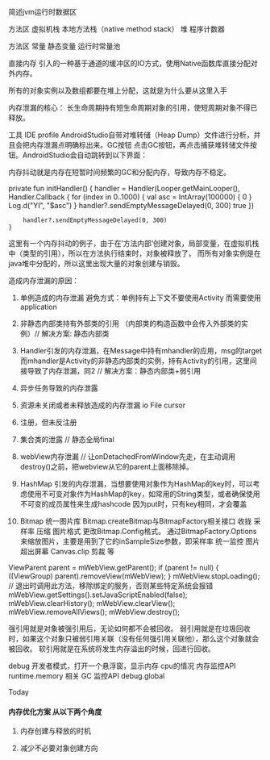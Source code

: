 简述jvm运行时数据区

方法区 虚拟机栈 本地方法栈（native method stack）
堆            程序计数器 

方法区 常量 静态变量 运行时常量池

直接内存 引入的一种基于通道的缓冲区的IO方式，使用Native函数库直接分配对外内存。

所有的对象实例以及数组都要在堆上分配，这就是为什么要从这里入手

内存泄漏的核心：
长生命周期持有短生命周期对象的引用，使短周期对象不得已释放。

工具 IDE profile
AndroidStudio自带对堆转储（Heap Dump）文件进行分析，并且会把内存泄漏点明确标出来。GC按钮
点击GC按钮，再点击捕获堆转储文件按钮。AndroidStudio会自动跳转到以下界面： 

内存抖动就是内存在短暂时间频繁的GC和分配内存，导致内存不稳定。


private fun initHandler() {
        handler = Handler(Looper.getMainLooper(), Handler.Callback {
            for (index in 0..1000) {
                val asc = IntArray(100000) { 0 }
                Log.d("YI", "$asc")
            }
            handler?.sendEmptyMessageDelayed(0, 300)
            true
        })

        handler?.sendEmptyMessageDelayed(0, 300)
    }

这里有一个内存抖动的例子，由于在’方法内部‘创建对象，局部变量，在虚拟机栈中（类型的引用），所以在方法执行结束时，对象被释放了，
而所有对象实例是在java堆中分配的，所以这里出现大量的对象创建与销毁。


造成内存泄漏的原因：
1. 单例造成的内存泄漏  避免方式：单例持有上下文不要使用Activity 而需要使用application 
2. 非静态内部类持有外部类的引用 （内部类的构造函数中会传入外部类的实例）// 解决方案: 静态内部类
3. Handler引发的内存泄漏，在Message中持有mhandler的应用，msg的target   而mhandler是Activity的非静态内部类的实例，持有Activity的引用，这里间接导致了内存泄漏，同2  // 解决方案：静态内部类+弱引用
4. 异步任务导致的内存泄露  
5. 资源未关闭或者未释放造成的内存泄漏 io File cursor 
6. 注册，但未反注册
7. 集合类的泄露 // 静态全局final
8. webView内存泄漏 // 
让onDetachedFromWindow先走，在主动调用destroy()之前，把webview从它的parent上面移除掉。
9. HashMap 引发的内存泄漏，当想要使用对象作为HashMap的key时，可以考虑使用不可变对象作为HashMap的key，如常用的String类型，或者确保使用不可变的成员属性来生成hashcode 因为put时，只有key相同，才会覆盖

10. Bitmap 统一图片库 Bitmap.createBitmap与BitmapFactory相关接口 收拢 采样率 压缩 图片格式
更改Bitmap.Config格式。  通过BitmapFactory.Options来缩放图片，主要是用到了它的inSampleSize参数，即采样率
统一监控  图片超出屏幕 Canvas.clip 剪裁 等


ViewParent parent = mWebView.getParent();
if (parent != null) {
    ((ViewGroup) parent).removeView(mWebView);
}
mWebView.stopLoading();
// 退出时调用此方法，移除绑定的服务，否则某些特定系统会报错
mWebView.getSettings().setJavaScriptEnabled(false);
mWebView.clearHistory();
mWebView.clearView();
mWebView.removeAllViews();
mWebView.destroy();


强引用就是对象被强引用后，无论如何都不会被回收。
弱引用就是在垃圾回收时，如果这个对象只被弱引用关联（没有任何强引用关联他），那么这个对象就会被回收。
软引用就是在系统将发生内存溢出的时候，回进行回收。


debug 开发者模式，打开一个悬浮窗，显示内存 cpu的情况
内存监控API runtime.memory 相关 
GC 监控API debug.global


Today
#### 内存优化方案 从以下两个角度
1. 内存创建与释放的时机


2. 减少不必要对象创建方向


